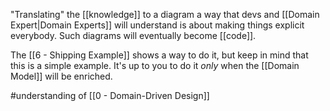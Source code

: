 "Translating" the [[knowledge]] to a diagram a way that devs and [[Domain Expert|Domain Experts]] will understand is about making things explicit everybody. Such diagrams will eventually become [[code]].

The [[6 - Shipping Example]] shows a way to do it, but keep in mind that this is a simple example. It's up to you to do it *only* when the [[Domain Model]] will be enriched.

#understanding  of [[0 - Domain-Driven Design]]
